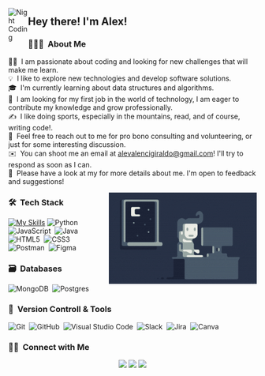 <img alt="Night Coding" src="./assets/Hand%20Wave.gif" width='40' align="left"/><h2 align="left">Hey there! I'm Alex!</h2>

<!-- ## 👋 &nbsp;Hey there! I'm Alex-->

### 👨🏻‍💻 &nbsp;About Me

👨‍💻 &nbsp;I am passionate about coding and looking for new challenges that will make me learn.\
💡 &nbsp;I like to explore new technologies and develop software solutions.\
🎓 &nbsp;I'm currently learning about data structures and algorithms.\
🌱 &nbsp;I am looking for my first job in the world of technology, I am eager to contribute my knowledge and grow professionally.\
✍️ &nbsp;I like doing sports, especially in the mountains, read, and of course, writing code!.\
💬 &nbsp;Feel free to reach out to me for pro bono consulting and volunteering, or just for some interesting discussion.\
✉️ &nbsp;You can shoot me an email at alevalencigiraldo@gmail.com! I'll try to respond as soon as I can.\
📄 &nbsp;Please have a look at my for more details about me. I'm open to feedback and suggestions!

<img alt="Night Coding" src="https://raw.githubusercontent.com/AVS1508/AVS1508/master/assets/Night-Coding.gif" align="right"/>

### 🛠 &nbsp;Tech Stack

[![My Skills](https://skillicons.dev/icons?i=js,react,python,html,css,bootstrap,flask,mysql,postgres)](https://skillicons.dev)
![Python](https://img.shields.io/badge/python-3670A0?style=for-the-badge&logo=python&logoColor=ffdd54)&nbsp;
![JavaScript](https://img.shields.io/badge/javascript-%23323330.svg?style=for-the-badge&logo=javascript&logoColor=%23F7DF1E)&nbsp;
![Java](https://img.shields.io/badge/java-%23ED8B00.svg?style=for-the-badge&logo=java&logoColor=white)&nbsp;
![HTML5](https://img.shields.io/badge/html5-%23E34F26.svg?style=for-the-badge&logo=html5&logoColor=white)&nbsp;
![CSS3](https://img.shields.io/badge/css3-%231572B6.svg?style=for-the-badge&logo=css3&logoColor=white)&nbsp;
![Postman](https://img.shields.io/badge/Postman-FF6C37?style=for-the-badge&logo=postman&logoColor=white)&nbsp;
![Figma](https://img.shields.io/badge/figma-%23F24E1E.svg?style=for-the-badge&logo=figma&logoColor=white)&nbsp;

### 🗃 &nbsp;Databases

![MongoDB](https://img.shields.io/badge/MongoDB-%234ea94b.svg?style=for-the-badge&logo=mongodb&logoColor=white)&nbsp;
![Postgres](https://img.shields.io/badge/postgres-%23316192.svg?style=for-the-badge&logo=postgresql&logoColor=white)&nbsp;


### 🧰 &nbsp;Version Controll & Tools 

![Git](https://img.shields.io/badge/git-%23F05033.svg?style=for-the-badge&logo=git&logoColor=white)&nbsp;
![GitHub](https://img.shields.io/badge/github-%23121011.svg?style=for-the-badge&logo=github&logoColor=white)&nbsp;
![Visual Studio Code](https://img.shields.io/badge/Visual%20Studio%20Code-0078d7.svg?style=for-the-badge&logo=visual-studio-code&logoColor=white)&nbsp;
![Slack](https://img.shields.io/badge/Slack-4A154B?style=for-the-badge&logo=slack&logoColor=white)&nbsp;
![Jira](https://img.shields.io/badge/jira-%230A0FFF.svg?style=for-the-badge&logo=jira&logoColor=white)&nbsp;
![Canva](https://img.shields.io/badge/Canva-%2300C4CC.svg?style=for-the-badge&logo=Canva&logoColor=white)&nbsp;

### 🤝🏻 &nbsp;Connect with Me

<p align="center">
<a href="https://www.linkedin.com/in/alevalencia/"><img src="https://img.shields.io/badge/-alevalencia-0077B5?style=flat&logo=Linkedin&logoColor=white"/></a>
<a href="mailto:alevalencigiraldol@gmail.com"><img src="https://img.shields.io/badge/-alevalenci@gmail.com-D14836?style=flat&logo=Gmail&logoColor=white"/></a>
<a href="https://www.instagram.com/alecvalenc/"><img src="https://img.shields.io/badge/-alecvalenc-E4405F?style=flat&logo=Instagram&logoColor=white"/></a>
</p>

